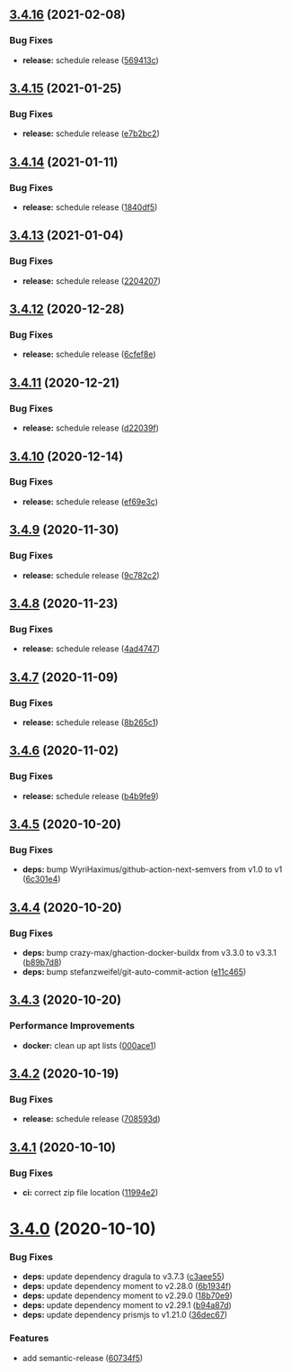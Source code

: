 ## [3.4.16](https://github.com/dargmuesli/jonas-thelemann/compare/3.4.15...3.4.16) (2021-02-08)


### Bug Fixes

* **release:** schedule release ([569413c](https://github.com/dargmuesli/jonas-thelemann/commit/569413ce99dad26cc8b477423b962dffd8662264))

## [3.4.15](https://github.com/dargmuesli/jonas-thelemann/compare/3.4.14...3.4.15) (2021-01-25)


### Bug Fixes

* **release:** schedule release ([e7b2bc2](https://github.com/dargmuesli/jonas-thelemann/commit/e7b2bc23dc3f95992ff6d803cfd7bd86d999739c))

## [3.4.14](https://github.com/dargmuesli/jonas-thelemann/compare/3.4.13...3.4.14) (2021-01-11)


### Bug Fixes

* **release:** schedule release ([1840df5](https://github.com/dargmuesli/jonas-thelemann/commit/1840df50784ef609d7bd6f6c6d290e64730bffd2))

## [3.4.13](https://github.com/dargmuesli/jonas-thelemann/compare/3.4.12...3.4.13) (2021-01-04)


### Bug Fixes

* **release:** schedule release ([2204207](https://github.com/dargmuesli/jonas-thelemann/commit/2204207eb2e2b252dbbf1b37d4a4e61692600132))

## [3.4.12](https://github.com/dargmuesli/jonas-thelemann/compare/3.4.11...3.4.12) (2020-12-28)


### Bug Fixes

* **release:** schedule release ([6cfef8e](https://github.com/dargmuesli/jonas-thelemann/commit/6cfef8e69fef805bbdc1ebb43cbd19e63c89c87b))

## [3.4.11](https://github.com/dargmuesli/jonas-thelemann/compare/3.4.10...3.4.11) (2020-12-21)


### Bug Fixes

* **release:** schedule release ([d22039f](https://github.com/dargmuesli/jonas-thelemann/commit/d22039fb300eba5830ff53b7fbc64090439ac503))

## [3.4.10](https://github.com/dargmuesli/jonas-thelemann/compare/3.4.9...3.4.10) (2020-12-14)


### Bug Fixes

* **release:** schedule release ([ef69e3c](https://github.com/dargmuesli/jonas-thelemann/commit/ef69e3c94fe9eb0e334d662e7d031762e2a410de))

## [3.4.9](https://github.com/dargmuesli/jonas-thelemann/compare/3.4.8...3.4.9) (2020-11-30)


### Bug Fixes

* **release:** schedule release ([9c782c2](https://github.com/dargmuesli/jonas-thelemann/commit/9c782c26c728872cff77f18e03cd80763cd89c59))

## [3.4.8](https://github.com/dargmuesli/jonas-thelemann/compare/3.4.7...3.4.8) (2020-11-23)


### Bug Fixes

* **release:** schedule release ([4ad4747](https://github.com/dargmuesli/jonas-thelemann/commit/4ad4747d6987efabe0bfe32aad63e8ba46624815))

## [3.4.7](https://github.com/dargmuesli/jonas-thelemann/compare/3.4.6...3.4.7) (2020-11-09)


### Bug Fixes

* **release:** schedule release ([8b265c1](https://github.com/dargmuesli/jonas-thelemann/commit/8b265c1f99556bea2d5d375d269c253491d0c141))

## [3.4.6](https://github.com/dargmuesli/jonas-thelemann/compare/3.4.5...3.4.6) (2020-11-02)


### Bug Fixes

* **release:** schedule release ([b4b9fe9](https://github.com/dargmuesli/jonas-thelemann/commit/b4b9fe97f15af31eac0769f0c0bd9cc514a70a99))

## [3.4.5](https://github.com/dargmuesli/jonas-thelemann/compare/3.4.4...3.4.5) (2020-10-20)


### Bug Fixes

* **deps:** bump WyriHaximus/github-action-next-semvers from v1.0 to v1 ([6c301e4](https://github.com/dargmuesli/jonas-thelemann/commit/6c301e405a251305f10f49f591ec3239d4abe5c1))

## [3.4.4](https://github.com/dargmuesli/jonas-thelemann/compare/3.4.3...3.4.4) (2020-10-20)


### Bug Fixes

* **deps:** bump crazy-max/ghaction-docker-buildx from v3.3.0 to v3.3.1 ([b89b7d8](https://github.com/dargmuesli/jonas-thelemann/commit/b89b7d8c1720e8e0f7fb6d3415e9d09c43a95ca3))
* **deps:** bump stefanzweifel/git-auto-commit-action ([e11c465](https://github.com/dargmuesli/jonas-thelemann/commit/e11c4657dd1ffc83428e25bae8c3f7155b00a19d))

## [3.4.3](https://github.com/dargmuesli/jonas-thelemann/compare/3.4.2...3.4.3) (2020-10-20)


### Performance Improvements

* **docker:** clean up apt lists ([000ace1](https://github.com/dargmuesli/jonas-thelemann/commit/000ace16fde647426a5f11883eaa0eedbfadd87a))

## [3.4.2](https://github.com/dargmuesli/jonas-thelemann/compare/3.4.1...3.4.2) (2020-10-19)


### Bug Fixes

* **release:** schedule release ([708593d](https://github.com/dargmuesli/jonas-thelemann/commit/708593dc28462b98b909ad9f6fa36f5f976ba923))

## [3.4.1](https://github.com/dargmuesli/jonas-thelemann/compare/3.4.0...3.4.1) (2020-10-10)


### Bug Fixes

* **ci:** correct zip file location ([11994e2](https://github.com/dargmuesli/jonas-thelemann/commit/11994e2a93959725a4498fcbf6a9d800460af1b5))

# [3.4.0](https://github.com/dargmuesli/jonas-thelemann/compare/3.3.0...3.4.0) (2020-10-10)


### Bug Fixes

* **deps:** update dependency dragula to v3.7.3 ([c3aee55](https://github.com/dargmuesli/jonas-thelemann/commit/c3aee55331c570d78c2b1aa722c1af5175f75787))
* **deps:** update dependency moment to v2.28.0 ([6b1934f](https://github.com/dargmuesli/jonas-thelemann/commit/6b1934f32ac2eb06c2770d5444b7fb75a19fb7ce))
* **deps:** update dependency moment to v2.29.0 ([18b70e9](https://github.com/dargmuesli/jonas-thelemann/commit/18b70e9aa055b3efb6f22751a302c7404e1967cb))
* **deps:** update dependency moment to v2.29.1 ([b94a87d](https://github.com/dargmuesli/jonas-thelemann/commit/b94a87dcdcfacb1c92b84db138b275535171956d))
* **deps:** update dependency prismjs to v1.21.0 ([36dec67](https://github.com/dargmuesli/jonas-thelemann/commit/36dec679f7e805f2c4e2272e7cf1a76cde743c92))


### Features

* add semantic-release ([60734f5](https://github.com/dargmuesli/jonas-thelemann/commit/60734f5ca05a10cd52b7f7f29f39f4f86646fb9a))
